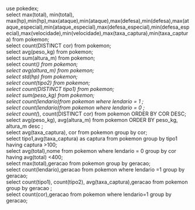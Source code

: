 use pokedex; <br>
select max(total), min(total), max(hp),min(hp),max(ataque),min(ataque),max(defesa),min(defesa),max(ataque_especial),min(ataque_especial),max(defesa_especial),min(defesa_especial),max(velocidade),min(velocidade),max(taxa_captura),min(taxa_captura) from pokemon;<br>
select count(DISTINCT cor) from pokemon;<br>
select avg(peso_kg) from pokemon;<br>
select sum(altura_m) from pokemon;<br>
select count(*) from pokemon;<br>
select avg(altura_m) from pokemon;<br>
select std(hp) from pokemon;<br>
select count(tipo2) from pokemon;<br>
select count(DISTINCT tipo1) from pokemon;<br>
select sum(peso_kg) from pokemon;<br>
select count(lendario)from pokemon where lendario = 1 ; <br>
select count(lendario)from pokemon where lendario = 0 ; <br>
select count(*), count(DISTINCT cor) from pokemon ORDER BY COR DESC;<br>
select avg(peso_kg), avg(altura_m) from pokemon ORDER BY peso_kg, altura_m desc ;<br>
select avg(taxa_captura), cor from pokemon group by cor; <br>
select tipo1,avg(taxa_captura) as captura from pokemon group by tipo1 having captura >100;<br>
select avg(total),nome from pokemon where lendario = 0 group by cor having avg(total) <400; <br>
select max(total),geracao from pokemon group by geracao; <br>
select count(lendario),geracao from pokemon where lendario =1 group by geracao;<br>
select count(tipo1), count(tipo2), avg(taxa_captura),geracao from pokemon group by geracao ;<br>
select  count(cor),geracao from pokemon where lendario=1 group by geracao;<br>